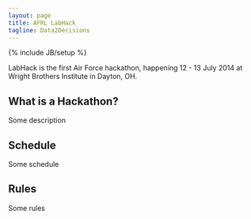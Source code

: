 ```yaml
---
layout: page
title: AFRL LabHack
tagline: Data2Decisions
---
```

{% include JB/setup %}

LabHack is the first Air Force hackathon, happening 12 - 13 July 2014 at Wright Brothers Institute in Dayton, OH.

## What is a Hackathon?

Some description

## Schedule

Some schedule

## Rules

Some rules

